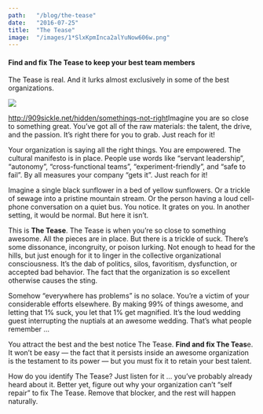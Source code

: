 ```yaml
---
path:	"/blog/the-tease"
date:	"2016-07-25"
title:	"The Tease"
image:	"/images/1*SlxKpmInca2alYuNow606w.png"
---
```


#### Find and fix The Tease to keep your best team members

The Tease is real. And it lurks almost exclusively in some of the best organizations.

![](/images/1*SlxKpmInca2alYuNow606w.png)

<http://909sickle.net/hidden/somethings-not-right>Imagine you are so close to something great. You’ve got all of the raw materials: the talent, the drive, and the passion. It’s right there for you to grab. Just reach for it!

Your organization is saying all the right things. You are empowered. The cultural manifesto is in place. People use words like “servant leadership”, “autonomy”, “cross-functional teams”, “experiment-friendly”, and “safe to fail”. By all measures your company “gets it”. Just reach for it!

Imagine a single black sunflower in a bed of yellow sunflowers. Or a trickle of sewage into a pristine mountain stream. Or the person having a loud cell-phone conversation on a quiet bus. You notice. It grates on you. In another setting, it would be normal. But here it isn’t.

This is **The Tease**. The Tease is when you’re so close to something awesome. All the pieces are in place. But there is a trickle of suck. There’s some dissonance, incongruity, or poison lurking. Not enough to head for the hills, but just enough for it to linger in the collective organizational consciousness. It’s the dab of politics, silos, favoritism, dysfunction, or accepted bad behavior. The fact that the organization is so excellent otherwise causes the sting.

Somehow “everywhere has problems” is no solace. You’re a victim of your considerable efforts elsewhere. By making 99% of things awesome, and letting that 1% suck, you let that 1% get magnified. It’s the loud wedding guest interrupting the nuptials at an awesome wedding. That’s what people remember …

You attract the best and the best notice The Tease. **Find and fix The Teas**e. It won’t be easy — the fact that it persists inside an awesome organization is the testament to its power — but you must fix it to retain your best talent.

How do you identify The Tease? Just listen for it … you’ve probably already heard about it. Better yet, figure out why your organization can’t “self repair” to fix The Tease. Remove that blocker, and the rest will happen naturally.

